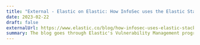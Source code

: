 ```yaml
---
title: "External - Elastic on Elastic: How InfoSec uses the Elastic Stack for vulnerability management"
date: 2023-02-22
draft: false
externalUrl: https://www.elastic.co/blog/how-infosec-uses-elastic-stack-vulnerability-management
summary: The blog goes through Elastic's Vulnerability Management program and how the InfoSec team is using the elastic stack to automate vulnerability management 
---
```

